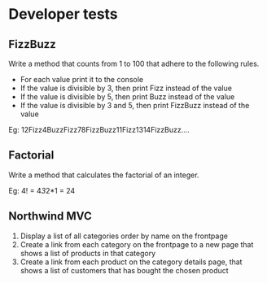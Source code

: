 ﻿# Developer tests
## FizzBuzz

Write a method that counts from 1 to 100 that adhere to the following rules.
* For each value print it to the console
* If the value is divisible by 3, then print Fizz instead of the value
* If the value is divisible by 5, then print Buzz instead of the value
* If the value is divisible by 3 and 5, then print FizzBuzz instead of the value

Eg: 12Fizz4BuzzFizz78FizzBuzz11Fizz1314FizzBuzz....

## Factorial
Write a method that calculates the factorial of an integer. 

Eg: 4! = 4*3*2*1 = 24

## Northwind MVC
1. Display a list of all categories order by name on the frontpage
2. Create a link from each category on the frontpage to a new page that shows a list of products in that category
3. Create a link from each product on the category details page, that shows a list of customers that has bought the chosen product